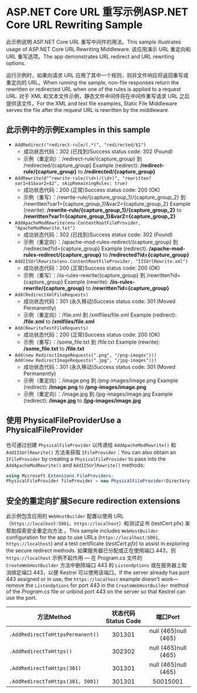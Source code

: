 # <a name="aspnet-core-url-rewriting-sample"></a><span data-ttu-id="f023f-101">ASP.NET Core URL 重写示例</span><span class="sxs-lookup"><span data-stu-id="f023f-101">ASP.NET Core URL Rewriting Sample</span></span>

<span data-ttu-id="f023f-102">此示例说明 ASP.NET Core URL 重写中间件的用法。</span><span class="sxs-lookup"><span data-stu-id="f023f-102">This sample illustrates usage of ASP.NET Core URL Rewriting Middleware.</span></span> <span data-ttu-id="f023f-103">该应用演示 URL 重定向和 URL 重写选项。</span><span class="sxs-lookup"><span data-stu-id="f023f-103">The app demonstrates URL redirect and URL rewriting options.</span></span>

<span data-ttu-id="f023f-104">运行示例时，如果向请求 URL 应用了其中一个规则，则非文件响应将返回重写或重定向的 URL。</span><span class="sxs-lookup"><span data-stu-id="f023f-104">When running the sample, non-file responses return the rewritten or redirected URL when one of the rules is applied to a request URL.</span></span> <span data-ttu-id="f023f-105">对于 XML 和文本文件示例，静态文件中间件将在中间件重写请求 URL 之后提供该文件。</span><span class="sxs-lookup"><span data-stu-id="f023f-105">For the XML and text file examples, Static File Middleware serves the file after the request URL is rewritten by the middleware.</span></span>

## <a name="examples-in-this-sample"></a><span data-ttu-id="f023f-106">此示例中的示例</span><span class="sxs-lookup"><span data-stu-id="f023f-106">Examples in this sample</span></span>

* `AddRedirect("redirect-rule/(.*)", "redirected/$1")`
  - <span data-ttu-id="f023f-107">成功状态代码：302 (已找到)</span><span class="sxs-lookup"><span data-stu-id="f023f-107">Success status code: 302 (Found)</span></span>
  - <span data-ttu-id="f023f-108">示例（重定向）：/redirect-rule/{capture_group} 到 /redirected/{capture_group}  </span><span class="sxs-lookup"><span data-stu-id="f023f-108">Example (redirect): **/redirect-rule/{capture_group}** to **/redirected/{capture_group}**</span></span>
* `AddRewrite(@"^rewrite-rule/(\d+)/(\d+)", "rewritten?var1=$1&var2=$2", skipRemainingRules: true)`
  - <span data-ttu-id="f023f-109">成功状态代码：200 (正常)</span><span class="sxs-lookup"><span data-stu-id="f023f-109">Success status code: 200 (OK)</span></span>
  - <span data-ttu-id="f023f-110">示例（重写）：/rewrite-rule/{capture_group_1}/{capture_group_2} 到 /rewritten?var1={capture_group_1}&var2={capture_group_2}  </span><span class="sxs-lookup"><span data-stu-id="f023f-110">Example (rewrite): **/rewrite-rule/{capture_group_1}/{capture_group_2}** to **/rewritten?var1={capture_group_1}&var2={capture_group_2}**</span></span>
* `AddApacheModRewrite(env.ContentRootFileProvider, "ApacheModRewrite.txt")`
  - <span data-ttu-id="f023f-111">成功状态代码：302 (已找到)</span><span class="sxs-lookup"><span data-stu-id="f023f-111">Success status code: 302 (Found)</span></span>
  - <span data-ttu-id="f023f-112">示例（重定向）：/apache-mod-rules-redirect/{capture_group} 到 /redirected?id={capture_group}  </span><span class="sxs-lookup"><span data-stu-id="f023f-112">Example (redirect): **/apache-mod-rules-redirect/{capture_group}** to **/redirected?id={capture_group}**</span></span>
* `AddIISUrlRewrite(env.ContentRootFileProvider, "IISUrlRewrite.xml")`
  - <span data-ttu-id="f023f-113">成功状态代码：200 (正常)</span><span class="sxs-lookup"><span data-stu-id="f023f-113">Success status code: 200 (OK)</span></span>
  - <span data-ttu-id="f023f-114">示例（重写）：/iis-rules-rewrite/{capture_group} 到 /rewritten?id={capture_group}  </span><span class="sxs-lookup"><span data-stu-id="f023f-114">Example (rewrite): **/iis-rules-rewrite/{capture_group}** to **/rewritten?id={capture_group}**</span></span>
* `Add(RedirectXmlFileRequests)`
  - <span data-ttu-id="f023f-115">成功状态代码：301 (永久移动)</span><span class="sxs-lookup"><span data-stu-id="f023f-115">Success status code: 301 (Moved Permanently)</span></span>
  - <span data-ttu-id="f023f-116">示例（重定向）：/file.xml 到 /xmlfiles/file.xml  </span><span class="sxs-lookup"><span data-stu-id="f023f-116">Example (redirect): **/file.xml** to **/xmlfiles/file.xml**</span></span>
* `Add(RewriteTextFileRequests)`
  - <span data-ttu-id="f023f-117">成功状态代码：200 (正常)</span><span class="sxs-lookup"><span data-stu-id="f023f-117">Success status code: 200 (OK)</span></span>
  - <span data-ttu-id="f023f-118">示例（重写）：/some_file.txt 到 /file.txt  </span><span class="sxs-lookup"><span data-stu-id="f023f-118">Example (rewrite): **/some_file.txt** to **/file.txt**</span></span>
* `Add(new RedirectImageRequests(".png", "/png-images")))`<br>`Add(new RedirectImageRequests(".jpg", "/jpg-images")))`
  - <span data-ttu-id="f023f-119">成功状态代码：301 (永久移动)</span><span class="sxs-lookup"><span data-stu-id="f023f-119">Success status code: 301 (Moved Permanently)</span></span>
  - <span data-ttu-id="f023f-120">示例（重定向）：/image.png 到 /png-images/image.png  </span><span class="sxs-lookup"><span data-stu-id="f023f-120">Example (redirect): **/image.png** to **/png-images/image.png**</span></span>
  - <span data-ttu-id="f023f-121">示例（重定向）：/image.jpg 到 /jpg-images/image.jpg  </span><span class="sxs-lookup"><span data-stu-id="f023f-121">Example (redirect): **/image.jpg** to **/jpg-images/image.jpg**</span></span>

## <a name="use-a-physicalfileprovider"></a><span data-ttu-id="f023f-122">使用 PhysicalFileProvider</span><span class="sxs-lookup"><span data-stu-id="f023f-122">Use a PhysicalFileProvider</span></span>

<span data-ttu-id="f023f-123">也可通过创建 `PhysicalFileProvider` 以传递给 `AddApacheModRewrite()` 和 `AddIISUrlRewrite()` 方法来获取 `IFileProvider`：</span><span class="sxs-lookup"><span data-stu-id="f023f-123">You can also obtain an `IFileProvider` by creating a `PhysicalFileProvider` to pass into the `AddApacheModRewrite()` and `AddIISUrlRewrite()` methods:</span></span>

```csharp
using Microsoft.Extensions.FileProviders;
PhysicalFileProvider fileProvider = new PhysicalFileProvider(Directory.GetCurrentDirectory());
```

## <a name="secure-redirection-extensions"></a><span data-ttu-id="f023f-124">安全的重定向扩展</span><span class="sxs-lookup"><span data-stu-id="f023f-124">Secure redirection extensions</span></span>

<span data-ttu-id="f023f-125">此示例包含应用的 `WebHostBuilder` 配置以使用 URL（`https://localhost:5001`、`https://localhost`）和测试证书 (testCert.pfx) 来帮助探索安全重定向方法  。</span><span class="sxs-lookup"><span data-stu-id="f023f-125">This sample includes `WebHostBuilder` configuration for the app to use URLs (`https://localhost:5001`, `https://localhost`) and a test certificate (*testCert.pfx*) to assist in exploring the secure redirect methods.</span></span> <span data-ttu-id="f023f-126">如果服务器已分配或正在使用端口 443，则 `https://localhost` 示例不起作用 &mdash; 在 Program.cs 文件的 `CreateWebHostBuilder` 方法中删除端口 443 的 `ListenOptions` 或在服务器上取消绑定端口 443，以便 Kestrel 可以使用该端口。</span><span class="sxs-lookup"><span data-stu-id="f023f-126">If the server already has port 443 assigned or in use, the `https://localhost` example doesn't work&mdash;remove the `ListenOptions` for port 443 in the `CreateWebHostBuilder` method of the *Program.cs* file or unbind port 443 on the server so that Kestrel can use the port.</span></span>

| <span data-ttu-id="f023f-127">方法</span><span class="sxs-lookup"><span data-stu-id="f023f-127">Method</span></span>                           | <span data-ttu-id="f023f-128">状态代码</span><span class="sxs-lookup"><span data-stu-id="f023f-128">Status Code</span></span> |    <span data-ttu-id="f023f-129">端口</span><span class="sxs-lookup"><span data-stu-id="f023f-129">Port</span></span>    |
| -------------------------------- | :---------: | :--------: |
| `.AddRedirectToHttpsPermanent()` |     <span data-ttu-id="f023f-130">301</span><span class="sxs-lookup"><span data-stu-id="f023f-130">301</span></span>     | <span data-ttu-id="f023f-131">null (465)</span><span class="sxs-lookup"><span data-stu-id="f023f-131">null (465)</span></span> |
| `.AddRedirectToHttps()`          |     <span data-ttu-id="f023f-132">302</span><span class="sxs-lookup"><span data-stu-id="f023f-132">302</span></span>     | <span data-ttu-id="f023f-133">null (465)</span><span class="sxs-lookup"><span data-stu-id="f023f-133">null (465)</span></span> |
| `.AddRedirectToHttps(301)`       |     <span data-ttu-id="f023f-134">301</span><span class="sxs-lookup"><span data-stu-id="f023f-134">301</span></span>     | <span data-ttu-id="f023f-135">null (465)</span><span class="sxs-lookup"><span data-stu-id="f023f-135">null (465)</span></span> |
| `.AddRedirectToHttps(301, 5001)` |     <span data-ttu-id="f023f-136">301</span><span class="sxs-lookup"><span data-stu-id="f023f-136">301</span></span>     |    <span data-ttu-id="f023f-137">5001</span><span class="sxs-lookup"><span data-stu-id="f023f-137">5001</span></span>    |
